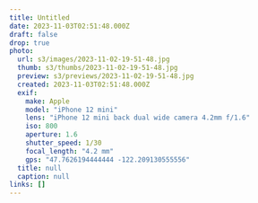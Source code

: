 ```yaml
---
title: Untitled
date: 2023-11-03T02:51:48.000Z
draft: false
drop: true
photo:
  url: s3/images/2023-11-02-19-51-48.jpg
  thumb: s3/thumbs/2023-11-02-19-51-48.jpg
  preview: s3/previews/2023-11-02-19-51-48.jpg
  created: 2023-11-03T02:51:48.000Z
  exif:
    make: Apple
    model: "iPhone 12 mini"
    lens: "iPhone 12 mini back dual wide camera 4.2mm f/1.6"
    iso: 800
    aperture: 1.6
    shutter_speed: 1/30
    focal_length: "4.2 mm"
    gps: "47.7626194444444 -122.209130555556"
  title: null
  caption: null
links: []
---
```

